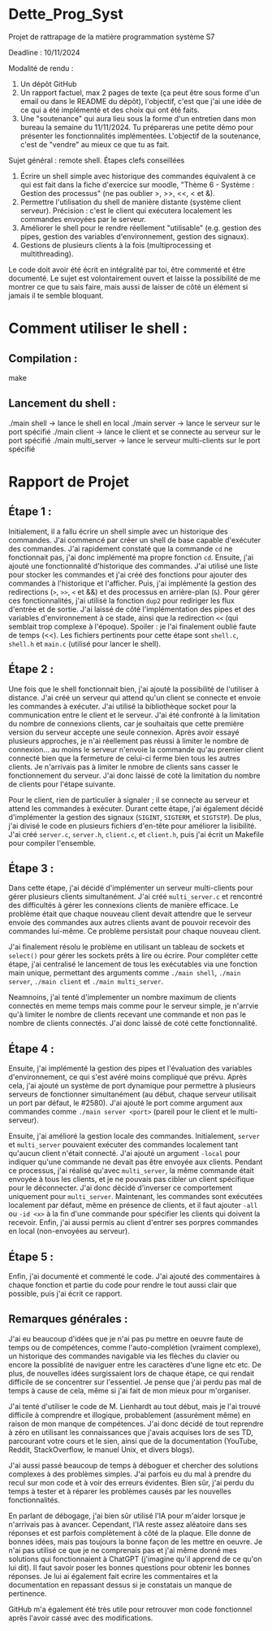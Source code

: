 # Dette_Prog_Syst
Projet de rattrapage de la matière programmation système S7

Deadline : 10/11/2024

Modalité de rendu :
1. Un dépôt GitHub
2. Un rapport factuel, max 2 pages de texte (ça peut être sous forme d'un email ou dans le README du dépôt), l'objectif, c'est que j'ai une idée de ce qui a été implémenté et des choix qui ont été faits.
3. Une "soutenance" qui aura lieu sous la forme d'un entretien dans mon bureau la semaine du 11/11/2024. Tu prépareras une petite démo pour présenter les fonctionnalités implémentées.
L'objectif de la soutenance, c'est de "vendre" au mieux ce que tu as fait.

Sujet général : remote shell.
Étapes clefs conseillées
1. Écrire un shell simple avec historique des commandes équivalent à ce qui est fait dans la fiche d'exercice sur moodle, "Thème 6 - Système : Gestion des processus" (ne pas oublier >, >>, <<, < et &).
2. Permettre l'utilisation du shell de manière distante (système client serveur). Précision : c'est le client qui exécutera localement les commandes envoyées par le serveur.
3. Améliorer le shell pour le rendre réellement "utilisable" (e.g. gestion des pipes, gestion des variables d'environnement, gestion des signaux).
4. Gestions de plusieurs clients à la fois (multiprocessing et multithreading).

Le code doit avoir été écrit en intégralité par toi, être commenté et être documenté.
Le sujet est volontairement ouvert et laisse la possibilité de me montrer ce que tu sais faire, mais aussi de laisser de côté un élément si jamais il te semble bloquant.

# Comment utiliser le shell :

## Compilation :
make 

## Lancement du shell :
./main shell -> lance le shell en local
./main server <port> -> lance le serveur sur le port spécifié
./main client <port> -> lance le client et se connecte au serveur sur le port spécifié
./main multi_server <port> -> lance le serveur multi-clients sur le port spécifié

# Rapport de Projet

## Étape 1 :

Initialement, il a fallu écrire un shell simple avec un historique des commandes. J'ai commencé par créer un shell de base capable d'exécuter des commandes. J'ai rapidement constaté que la commande `cd` ne fonctionnait pas, j'ai donc implémenté ma propre fonction `cd`. Ensuite, j'ai ajouté une fonctionnalité d'historique des commandes. J'ai utilisé une liste pour stocker les commandes et j'ai créé des fonctions pour ajouter des commandes à l'historique et l'afficher. Puis, j'ai implémenté la gestion des redirections (`>`, `>>`, `<` et &&) et des processus en arrière-plan (`&`). Pour gérer ces fonctionnalités, j'ai utilisé la fonction `dup2` pour rediriger les flux d'entrée et de sortie. J'ai laissé de côté l'implémentation des pipes et des variables d'environnement à ce stade, ainsi que la redirection `<<` (qui semblait trop complexe à l'époque). Spoiler : je l'ai finalement oublié faute de temps (<<). Les fichiers pertinents pour cette étape sont `shell.c`, `shell.h` et `main.c` (utilisé pour lancer le shell).

## Étape 2 :

Une fois que le shell fonctionnait bien, j'ai ajouté la possibilité de l'utiliser à distance. J'ai créé un serveur qui attend qu'un client se connecte et envoie les commandes à exécuter. J'ai utilisé la bibliothèque socket pour la communication entre le client et le serveur. J'ai été confronté à la limitation du nombre de connexions clients, car je souhaitais que cette première version du serveur accepte une seule connexion. Après avoir essayé plusieurs approches, je n'ai réellement pas réussi à limiter le nombre de connexion... au moins le serveur n'envoie la commande qu'au premier client connecté bien que la fermeture de celui-ci ferme bien tous les autres clients. Je n'arrivais pas à limiter le nmobre de clients sans casser le fonctionnement du serveur.
J'ai donc laissé de coté la limitation du nombre de clients pour l'étape suivante.

Pour le client, rien de particulier à signaler ; il se connecte au serveur et attend les commandes à exécuter. Durant cette étape, j'ai également décidé d'implémenter la gestion des signaux (`SIGINT`, `SIGTERM`, et `SIGTSTP`). De plus, j'ai divisé le code en plusieurs fichiers d'en-tête pour améliorer la lisibilité. J'ai créé `server.c`, `server.h`, `client.c`, et `client.h`, puis j'ai écrit un Makefile pour compiler l'ensemble.

## Étape 3 :

Dans cette étape, j'ai décidé d'implémenter un serveur multi-clients pour gérer plusieurs clients simultanément. J'ai créé `multi_server.c` et rencontré des difficultés à gérer les connexions clients de manière efficace. Le problème était que chaque nouveau client devait attendre que le serveur envoie des commandes aux autres clients avant de pouvoir recevoir des commandes lui-même. Ce problème persistait pour chaque nouveau client.

J'ai finalement résolu le problème en utilisant un tableau de sockets et `select()` pour gérer les sockets prêts à lire ou écrire. Pour compléter cette étape, j'ai centralisé le lancement de tous les exécutables via une fonction main unique, permettant des arguments comme `./main shell`, `./main server`, `./main client` et `./main multi_server`.

Neamnoins, j'ai tenté d'implementer un nombre maximum de clients connectés en meme temps mais comme pour le serveur simple, je n'arrvie qu'à limiter le nombre de clients recevant une commande et non pas le nombre de clients connectés. J'ai donc laissé de coté cette fonctionnalité.

## Étape 4 :

Ensuite, j'ai implémenté la gestion des pipes et l'évaluation des variables d'environnement, ce qui s'est avéré moins compliqué que prévu. Après cela, j'ai ajouté un système de port dynamique pour permettre à plusieurs serveurs de fonctionner simultanément (au début, chaque serveur utilisait un port par défaut, le #2580). J'ai ajouté le port comme argument aux commandes comme `./main server <port>` (pareil pour le client et le multi-serveur).

Ensuite, j'ai amélioré la gestion locale des commandes. Initialement, `server` et `multi_server` pouvaient exécuter des commandes localement tant qu'aucun client n'était connecté. J'ai ajouté un argument `-local` pour indiquer qu'une commande ne devait pas être envoyée aux clients. Pendant ce processus, j'ai réalisé qu'avec `multi_server`, la même commande était envoyée à tous les clients, et je ne pouvais pas cibler un client spécifique pour le déconnecter. J'ai donc décidé d'inverser ce comportement uniquement pour `multi_server`. Maintenant, les commandes sont exécutées localement par défaut, même en présence de clients, et il faut ajouter `-all` ou `-id <x>` à la fin d'une commande pour spécifier les clients qui doivent la recevoir. Enfin, j'ai aussi permis au client d'entrer ses porpres commandes en local (non-envoyées au serveur).

## Étape 5 :

Enfin, j'ai documenté et commenté le code. J'ai ajouté des commentaires à chaque fonction et partie du code pour rendre le tout aussi clair que possible, puis j'ai écrit ce rapport.

## Remarques générales :

J'ai eu beaucoup d'idées que je n'ai pas pu mettre en oeuvre faute de temps ou de compétences, comme l'auto-complétion (vraiment complexe), un historique des commandes navigable via les flèches du clavier ou encore la possiblité de naviguer entre les caractères d'une ligne etc etc. De plus, de nouvelles idées surgissaient lors de chaque étape, ce qui rendait difficile de se concentrer sur l'essentiel. Je pense que j'ai perdu pas mal de temps à cause de cela, même si j'ai fait de mon mieux pour m'organiser.

J'ai tenté d'utiliser le code de M. Lienhardt au tout début, mais je l'ai trouvé difficile à comprendre et illogique, probablement (assurément même) en raison de mon manque de compétences. J'ai donc décidé de tout reprendre à zéro en utilisant les connaissances que j'avais acquises lors de ses TD, parcourant votre cours et le sien, ainsi que de la documentation (YouTube, Reddit, StackOverflow, le manuel Unix, et divers blogs).

J'ai aussi passé beaucoup de temps à déboguer et chercher des solutions complexes à des problèmes simples. J'ai parfois eu du mal à prendre du recul sur mon code et à voir des erreurs évidentes. Bien sûr, j'ai perdu du temps à tester et à réparer les problèmes causés par les nouvelles fonctionnalités.

En parlant de débogage, j'ai bien sûr utilisé l'IA pour m'aider lorsque je n'arrivais pas à avancer. Cependant, l'IA reste assez aléatoire dans ses réponses et est parfois complètement à côté de la plaque. Elle donne de bonnes idées, mais pas toujours la bonne façon de les mettre en oeuvre. Je n'ai pas utilisé ce que je ne comprenais pas et j'ai même donné mes solutions qui fonctionnaient à ChatGPT (j'imagine qu'il apprend de ce qu'on lui dit). Il faut savoir poser les bonnes questions pour obtenir les bonnes réponses.
Je lui ai également fait ecrire les commentaires et la documentation en repassant dessus si je constatais un manque de pertinence.

GitHub m'a également été très utile pour retrouver mon code fonctionnel après l'avoir cassé avec des modifications.
